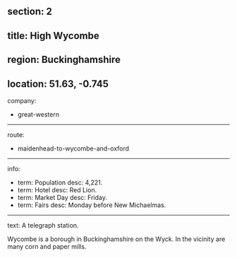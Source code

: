 section: 2
----
title: High Wycombe
----
region: Buckinghamshire
----
location: 51.63, -0.745
----
company:
- great-western
----
route:
- maidenhead-to-wycombe-and-oxford
----
info:
- term: Population
  desc: 4,221.
- term: Hotel
  desc: Red Lion.
- term: Market Day
  desc: Friday.
- term: Fairs
  desc: Monday before New Michaelmas.
----
text: A telegraph station.

<span class="u-smcp">Wycombe</span> is a borough in Buckinghamshire on the Wyck. In the vicinity are many corn and paper mills.
